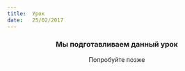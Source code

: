 ```yaml
---
title:  Урок
date:   25/02/2017
---
```


### <center>Мы подготавливаем данный урок</center>
<center>Попробуйте позже</center>